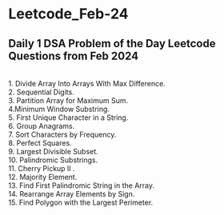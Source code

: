 # Leetcode_Feb-24
## Daily 1 DSA Problem of the Day Leetcode Questions from Feb 2024
<br> 1. Divide Array Into Arrays With Max Difference. <br> 2. Sequential Digits. <br> 3. Partition Array for Maximum Sum.<br> 4.Minimum Window Substring. <br> 5. First Unique Character in a String. <br> 6. Group Anagrams.<br> 7. Sort Characters by Frequency.<br> 8. Perfect Squares. <br> 9. Largest Divisible Subset.<br> 10. Palindromic Substrings.<br> 11. Cherry Pickup II . <br> 12. Majority Element. <br> 13. Find First Palindromic String in the Array.<br>14. Rearrange Array Elements by Sign. <br> 15. Find Polygon with the Largest Perimeter.
